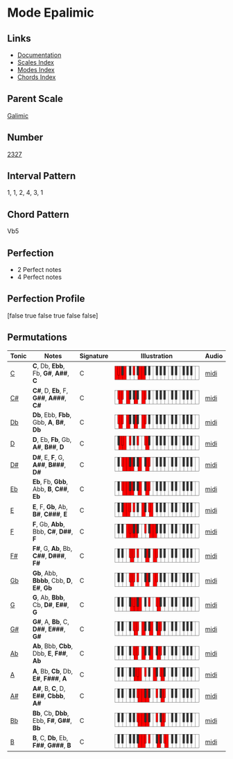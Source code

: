 # Mode Epalimic

## Links

- [Documentation](README.md)
- [Scales Index](Scales.md)
- [Modes Index](Modes.md)
- [Chords Index](Chords.md)

## Parent Scale

[Galimic](ScaleGalimic.md)

## Number

[2327](https://ianring.com/musictheory/scales/2327)

## Interval Pattern

1, 1, 2, 4, 3, 1

## Chord Pattern

Vb5

## Perfection

- 2 Perfect notes
- 4 Perfect notes

## Perfection Profile

[false true false true false false]

## Permutations

| Tonic | Notes | Signature | Illustration | Audio |
|-------|-------|-----------|--------------|-------|
| [C](ModeCNaturalEpalimic.md) | **C**, Db, **Ebb**, Fb, **G#**, **A##**, **C** | C | ![CNaturalEpalimic](ModeCNaturalEpalimic.png) | [midi](https://github.com/edipermadi/music/blob/main/docs/ModeCNaturalEpalimic.mid?raw=true) |
| [C#](ModeCSharpEpalimic.md) | **C#**, D, **Eb**, F, **G##**, **A###**, **C#** | C | ![CSharpEpalimic](ModeCSharpEpalimic.png) | [midi](https://github.com/edipermadi/music/blob/main/docs/ModeCSharpEpalimic.mid?raw=true) |
| [Db](ModeDFlatEpalimic.md) | **Db**, Ebb, **Fbb**, Gbb, **A**, **B#**, **Db** | C | ![DFlatEpalimic](ModeDFlatEpalimic.png) | [midi](https://github.com/edipermadi/music/blob/main/docs/ModeDFlatEpalimic.mid?raw=true) |
| [D](ModeDNaturalEpalimic.md) | **D**, Eb, **Fb**, Gb, **A#**, **B##**, **D** | C | ![DNaturalEpalimic](ModeDNaturalEpalimic.png) | [midi](https://github.com/edipermadi/music/blob/main/docs/ModeDNaturalEpalimic.mid?raw=true) |
| [D#](ModeDSharpEpalimic.md) | **D#**, E, **F**, G, **A##**, **B###**, **D#** | C | ![DSharpEpalimic](ModeDSharpEpalimic.png) | [midi](https://github.com/edipermadi/music/blob/main/docs/ModeDSharpEpalimic.mid?raw=true) |
| [Eb](ModeEFlatEpalimic.md) | **Eb**, Fb, **Gbb**, Abb, **B**, **C##**, **Eb** | C | ![EFlatEpalimic](ModeEFlatEpalimic.png) | [midi](https://github.com/edipermadi/music/blob/main/docs/ModeEFlatEpalimic.mid?raw=true) |
| [E](ModeENaturalEpalimic.md) | **E**, F, **Gb**, Ab, **B#**, **C###**, **E** | C | ![ENaturalEpalimic](ModeENaturalEpalimic.png) | [midi](https://github.com/edipermadi/music/blob/main/docs/ModeENaturalEpalimic.mid?raw=true) |
| [F](ModeFNaturalEpalimic.md) | **F**, Gb, **Abb**, Bbb, **C#**, **D##**, **F** | C | ![FNaturalEpalimic](ModeFNaturalEpalimic.png) | [midi](https://github.com/edipermadi/music/blob/main/docs/ModeFNaturalEpalimic.mid?raw=true) |
| [F#](ModeFSharpEpalimic.md) | **F#**, G, **Ab**, Bb, **C##**, **D###**, **F#** | C | ![FSharpEpalimic](ModeFSharpEpalimic.png) | [midi](https://github.com/edipermadi/music/blob/main/docs/ModeFSharpEpalimic.mid?raw=true) |
| [Gb](ModeGFlatEpalimic.md) | **Gb**, Abb, **Bbbb**, Cbb, **D**, **E#**, **Gb** | C | ![GFlatEpalimic](ModeGFlatEpalimic.png) | [midi](https://github.com/edipermadi/music/blob/main/docs/ModeGFlatEpalimic.mid?raw=true) |
| [G](ModeGNaturalEpalimic.md) | **G**, Ab, **Bbb**, Cb, **D#**, **E##**, **G** | C | ![GNaturalEpalimic](ModeGNaturalEpalimic.png) | [midi](https://github.com/edipermadi/music/blob/main/docs/ModeGNaturalEpalimic.mid?raw=true) |
| [G#](ModeGSharpEpalimic.md) | **G#**, A, **Bb**, C, **D##**, **E###**, **G#** | C | ![GSharpEpalimic](ModeGSharpEpalimic.png) | [midi](https://github.com/edipermadi/music/blob/main/docs/ModeGSharpEpalimic.mid?raw=true) |
| [Ab](ModeAFlatEpalimic.md) | **Ab**, Bbb, **Cbb**, Dbb, **E**, **F##**, **Ab** | C | ![AFlatEpalimic](ModeAFlatEpalimic.png) | [midi](https://github.com/edipermadi/music/blob/main/docs/ModeAFlatEpalimic.mid?raw=true) |
| [A](ModeANaturalEpalimic.md) | **A**, Bb, **Cb**, Db, **E#**, **F###**, **A** | C | ![ANaturalEpalimic](ModeANaturalEpalimic.png) | [midi](https://github.com/edipermadi/music/blob/main/docs/ModeANaturalEpalimic.mid?raw=true) |
| [A#](ModeASharpEpalimic.md) | **A#**, B, **C**, D, **E##**, **Cbbb**, **A#** | C | ![ASharpEpalimic](ModeASharpEpalimic.png) | [midi](https://github.com/edipermadi/music/blob/main/docs/ModeASharpEpalimic.mid?raw=true) |
| [Bb](ModeBFlatEpalimic.md) | **Bb**, Cb, **Dbb**, Ebb, **F#**, **G##**, **Bb** | C | ![BFlatEpalimic](ModeBFlatEpalimic.png) | [midi](https://github.com/edipermadi/music/blob/main/docs/ModeBFlatEpalimic.mid?raw=true) |
| [B](ModeBNaturalEpalimic.md) | **B**, C, **Db**, Eb, **F##**, **G###**, **B** | C | ![BNaturalEpalimic](ModeBNaturalEpalimic.png) | [midi](https://github.com/edipermadi/music/blob/main/docs/ModeBNaturalEpalimic.mid?raw=true) |
